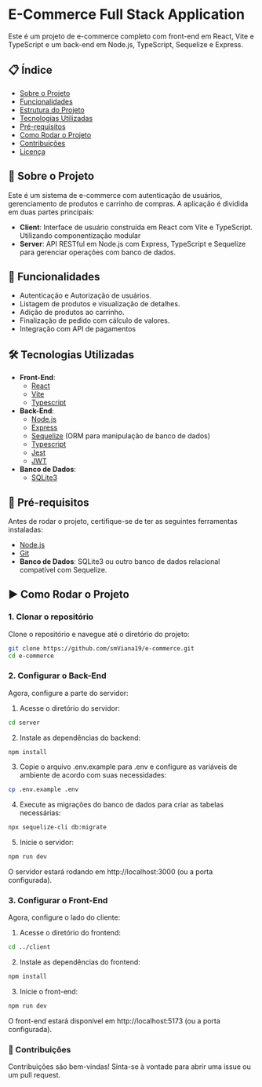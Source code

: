 # E-Commerce Full Stack Application

Este é um projeto de e-commerce completo com front-end em React, Vite e TypeScript e um back-end em Node.js, TypeScript, Sequelize e Express.

## 📋 Índice
- [Sobre o Projeto](#sobre-o-projeto)
- [Funcionalidades](#funcionalidades)
- [Estrutura do Projeto](#estrutura-do-projeto)
- [Tecnologias Utilizadas](#tecnologias-utilizadas)
- [Pré-requisitos](#pré-requisitos)
- [Como Rodar o Projeto](#como-rodar-o-projeto)
- [Contribuições](#contribuições)
- [Licença](#licença)

## 📖 Sobre o Projeto

Este é um sistema de e-commerce com autenticação de usuários, gerenciamento de produtos e carrinho de compras. A aplicação é dividida em duas partes principais:
- **Client**: Interface de usuário construída em React com Vite e TypeScript. Utilizando componentização modular
- **Server**: API RESTful em Node.js com Express, TypeScript e Sequelize para gerenciar operações com banco de dados.

## 🚀 Funcionalidades

- Autenticação e Autorização de usuários.
- Listagem de produtos e visualização de detalhes.
- Adição de produtos ao carrinho.
- Finalização de pedido com cálculo de valores.
- Integração com API de pagamentos

## 🛠 Tecnologias Utilizadas

- **Front-End**:
  - [React](https://reactjs.org/)
  - [Vite](https://vitejs.dev/)
  - [Typescript](https://www.typescriptlang.org/)
- **Back-End**:
  - [Node.js](https://nodejs.org/)
  - [Express](https://expressjs.com/)
  - [Sequelize](https://sequelize.org/) (ORM para manipulação de banco de dados)
  - [Typescript](https://www.typescriptlang.org/)
  - [Jest](https://jestjs.io/pt-BR/docs/getting-started)
  - [JWT](https://jwt.io/)
- **Banco de Dados**:
  - [SQLite3](https://www.sqlite.org/)

## 📝 Pré-requisitos

Antes de rodar o projeto, certifique-se de ter as seguintes ferramentas instaladas:
- [Node.js](https://nodejs.org/)
- [Git](https://git-scm.com/)
- **Banco de Dados**: SQLite3 ou outro banco de dados relacional compatível com Sequelize.

## ▶️ Como Rodar o Projeto

### 1. Clonar o repositório

Clone o repositório e navegue até o diretório do projeto:

```bash
git clone https://github.com/smViana19/e-commerce.git
cd e-commerce
```
### 2. Configurar o Back-End
Agora, configure a parte do servidor:

1. Acesse o diretório do servidor: 
```bash
cd server
```
2. Instale as dependências do backend:
```bash
npm install
```
3. Copie o arquivo .env.example para .env e configure as variáveis de ambiente de acordo com suas necessidades:
```bash
cp .env.example .env
```
4. Execute as migrações do banco de dados para criar as tabelas necessárias:
```bash
npx sequelize-cli db:migrate
```
5. Inicie o servidor:
```bash
npm run dev
```
O servidor estará rodando em http://localhost:3000 (ou a porta configurada).
### 3. Configurar o Front-End
Agora, configure o lado do cliente:
1. Acesse o diretório do frontend:
```bash
cd ../client
```
2. Instale as dependências do frontend:
```bash
npm install
```
3. Inicie o front-end:
```bash
npm run dev
```
O front-end estará disponível em http://localhost:5173 (ou a porta configurada).

### 🤝 Contribuições
Contribuições são bem-vindas! Sinta-se à vontade para abrir uma issue ou um pull request.
